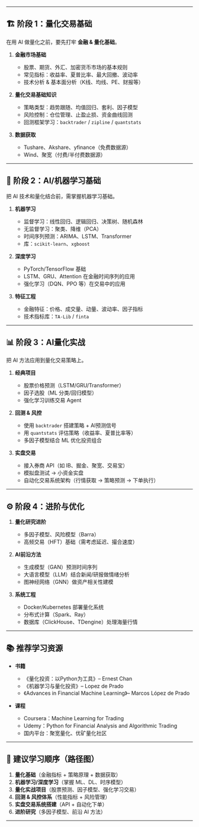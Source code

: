 
---

## 🏗 阶段 1：量化交易基础

在用 AI 做量化之前，要先打牢 **金融 & 量化基础**。

1. **金融市场基础**

   * 股票、期货、外汇、加密货币市场的基本规则
   * 常见指标：收益率、夏普比率、最大回撤、波动率
   * 技术分析 & 基本面分析（K线、均线、PE、财报等）
2. **量化交易基础知识**

   * 策略类型：趋势跟随、均值回归、套利、因子模型
   * 风险控制：仓位管理、止盈止损、资金曲线回测
   * 回测框架学习：`backtrader` / `zipline` / `quantstats`
3. **数据获取**

   * Tushare、Akshare、yfinance（免费数据源）
   * Wind、聚宽（付费/半付费数据源）

---

## 🤖 阶段 2：AI/机器学习基础

把 AI 技术和量化结合前，需掌握机器学习基础。

1. **机器学习**

   * 监督学习：线性回归、逻辑回归、决策树、随机森林
   * 无监督学习：聚类、降维（PCA）
   * 时间序列预测：ARIMA、LSTM、Transformer
   * 库：`scikit-learn`、`xgboost`
2. **深度学习**

   * PyTorch/TensorFlow 基础
   * LSTM、GRU、Attention 在金融时间序列的应用
   * 强化学习（DQN、PPO 等）在交易中的应用
3. **特征工程**

   * 金融特征：价格、成交量、动量、波动率、因子指标
   * 技术指标库：`TA-Lib` / `finta`

---

## 📊 阶段 3：AI量化实战

把 AI 方法应用到量化交易策略上。

1. **经典项目**

   * 股票价格预测（LSTM/GRU/Transformer）
   * 因子选股（ML 分类/回归模型）
   * 强化学习训练交易 Agent
2. **回测 & 风控**

   * 使用 `backtrader` 搭建策略 + AI预测信号
   * 用 `quantstats` 评估策略（收益率、夏普比率等）
   * 多因子模型结合 ML 优化投资组合
3. **实盘交易**

   * 接入券商 API（如 IB、掘金、聚宽、交易宝）
   * 模拟盘测试 → 小资金实盘
   * 自动化交易系统架构（行情获取 → 策略预测 → 下单执行）

---

## ⚙ 阶段 4：进阶与优化

1. **量化研究进阶**

   * 多因子模型、风险模型（Barra）
   * 高频交易（HFT）基础（需考虑延迟、撮合速度）
2. **AI前沿方法**

   * 生成模型（GAN）预测时间序列
   * 大语言模型（LLM）结合新闻/研报做情绪分析
   * 图神经网络（GNN）做资产相关性建模
3. **系统工程**

   * Docker/Kubernetes 部署量化系统
   * 分布式计算（Spark、Ray）
   * 数据库（ClickHouse、TDengine）处理海量行情

---

## 📚 推荐学习资源

* **书籍**

  * 《量化投资：以Python为工具》– Ernest Chan
  * 《机器学习与量化投资》– Lopez de Prado
  * 《Advances in Financial Machine Learning》– Marcos López de Prado
* **课程**

  * Coursera：Machine Learning for Trading
  * Udemy：Python for Financial Analysis and Algorithmic Trading
  * 国内平台：聚宽量化、优矿量化社区

---

## 🚀 建议学习顺序（路径图）

1. **量化基础**（金融指标 + 策略原理 + 数据获取）
2. **机器学习/深度学习**（掌握 ML、DL、时序模型）
3. **量化实战项目**（股票预测、因子模型、强化学习交易）
4. **回测 & 风控体系**（性能指标 + 风险管理）
5. **实盘交易系统搭建**（API + 自动化下单）
6. **进阶研究**（多因子模型、前沿 AI 方法）

---


